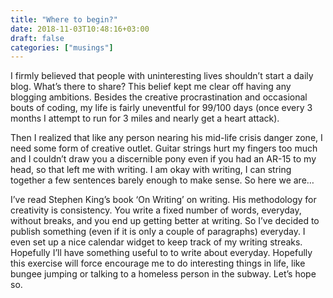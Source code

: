 ```yaml
---
title: "Where to begin?"
date: 2018-11-03T10:48:16+03:00
draft: false
categories: ["musings"]
---
```


I firmly believed that people with uninteresting lives shouldn’t start a daily blog. What’s there to share? This belief kept me clear off having any blogging ambitions. Besides the creative procrastination and occasional bouts of coding, my life is fairly uneventful for 99/100 days (once every 3 months I attempt to run for 3 miles and nearly get a heart attack).

Then I realized that like any person nearing his mid-life crisis danger zone, I need some form of creative outlet. Guitar strings hurt my fingers too much and I couldn’t draw you a discernible pony even if you had an AR-15 to my head, so that left me with writing. I am okay with writing, I can string together a few sentences barely enough to make sense. So here we are…

I’ve read Stephen King’s book ‘On Writing’ on writing. His methodology for creativity is consistency. You write a fixed number of words, everyday, without breaks, and you end up getting better at writing. So I’ve decided to publish something (even if it is only a couple of paragraphs) everyday. I even set up a nice calendar widget to keep track of my writing streaks. Hopefully I’ll have something useful to to write about everyday. Hopefully this exercise will force encourage me to do interesting things in life, like bungee jumping or talking to a homeless person in the subway. Let’s hope so.

